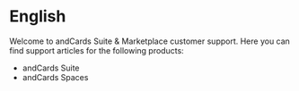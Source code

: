 # English

Welcome to andCards Suite & Marketplace customer support. Here you can find support articles for the following products:

* andCards Suite
* andCards Spaces

